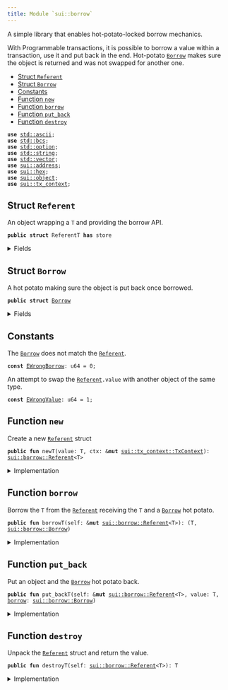 ```yaml
---
title: Module `sui::borrow`
---
```


A simple library that enables hot-potato-locked borrow mechanics.

With Programmable transactions, it is possible to borrow a value within
a transaction, use it and put back in the end. Hot-potato <code><a href="../sui/borrow.md#sui_borrow_Borrow">Borrow</a></code> makes
sure the object is returned and was not swapped for another one.


-  [Struct `Referent`](#sui_borrow_Referent)
-  [Struct `Borrow`](#sui_borrow_Borrow)
-  [Constants](#@Constants_0)
-  [Function `new`](#sui_borrow_new)
-  [Function `borrow`](#sui_borrow_borrow)
-  [Function `put_back`](#sui_borrow_put_back)
-  [Function `destroy`](#sui_borrow_destroy)


<pre><code><b>use</b> <a href="../std/ascii.md#std_ascii">std::ascii</a>;
<b>use</b> <a href="../std/bcs.md#std_bcs">std::bcs</a>;
<b>use</b> <a href="../std/option.md#std_option">std::option</a>;
<b>use</b> <a href="../std/string.md#std_string">std::string</a>;
<b>use</b> <a href="../std/vector.md#std_vector">std::vector</a>;
<b>use</b> <a href="../sui/address.md#sui_address">sui::address</a>;
<b>use</b> <a href="../sui/hex.md#sui_hex">sui::hex</a>;
<b>use</b> <a href="../sui/object.md#sui_object">sui::object</a>;
<b>use</b> <a href="../sui/tx_context.md#sui_tx_context">sui::tx_context</a>;
</code></pre>



<a name="sui_borrow_Referent"></a>

## Struct `Referent`

An object wrapping a <code>T</code> and providing the borrow API.


<pre><code><b>public</b> <b>struct</b> ReferentT <b>has</b> store
</code></pre>



<details>
<summary>Fields</summary>


<dl>
<dt>
<code>id: <b>address</b></code>
</dt>
<dd>
</dd>
<dt>
<code>value: <a href="../std/option.md#std_option_Option">std::option::Option</a>&lt;T&gt;</code>
</dt>
<dd>
</dd>
</dl>


</details>

<a name="sui_borrow_Borrow"></a>

## Struct `Borrow`

A hot potato making sure the object is put back once borrowed.


<pre><code><b>public</b> <b>struct</b> <a href="../sui/borrow.md#sui_borrow_Borrow">Borrow</a>
</code></pre>



<details>
<summary>Fields</summary>


<dl>
<dt>
<code>ref: <b>address</b></code>
</dt>
<dd>
</dd>
<dt>
<code>obj: <a href="../sui/object.md#sui_object_ID">sui::object::ID</a></code>
</dt>
<dd>
</dd>
</dl>


</details>

<a name="@Constants_0"></a>

## Constants


<a name="sui_borrow_EWrongBorrow"></a>

The <code><a href="../sui/borrow.md#sui_borrow_Borrow">Borrow</a></code> does not match the <code><a href="../sui/borrow.md#sui_borrow_Referent">Referent</a></code>.


<pre><code><b>const</b> <a href="../sui/borrow.md#sui_borrow_EWrongBorrow">EWrongBorrow</a>: u64 = 0;
</code></pre>



<a name="sui_borrow_EWrongValue"></a>

An attempt to swap the <code><a href="../sui/borrow.md#sui_borrow_Referent">Referent</a>.value</code> with another object of the same type.


<pre><code><b>const</b> <a href="../sui/borrow.md#sui_borrow_EWrongValue">EWrongValue</a>: u64 = 1;
</code></pre>



<a name="sui_borrow_new"></a>

## Function `new`

Create a new <code><a href="../sui/borrow.md#sui_borrow_Referent">Referent</a></code> struct


<pre><code><b>public</b> <b>fun</b> newT(value: T, ctx: &<b>mut</b> <a href="../sui/tx_context.md#sui_tx_context_TxContext">sui::tx_context::TxContext</a>): <a href="../sui/borrow.md#sui_borrow_Referent">sui::borrow::Referent</a>&lt;T&gt;
</code></pre>



<details>
<summary>Implementation</summary>


<pre><code><b>public</b> <b>fun</b> <a href="../sui/borrow.md#sui_borrow_new">new</a>&lt;T: key + store&gt;(value: T, ctx: &<b>mut</b> TxContext): <a href="../sui/borrow.md#sui_borrow_Referent">Referent</a>&lt;T&gt; {
    <a href="../sui/borrow.md#sui_borrow_Referent">Referent</a> {
        id: tx_context::fresh_object_address(ctx),
        value: option::some(value),
    }
}
</code></pre>



</details>

<a name="sui_borrow_borrow"></a>

## Function `borrow`

Borrow the <code>T</code> from the <code><a href="../sui/borrow.md#sui_borrow_Referent">Referent</a></code> receiving the <code>T</code> and a <code><a href="../sui/borrow.md#sui_borrow_Borrow">Borrow</a></code>
hot potato.


<pre><code><b>public</b> <b>fun</b> borrowT(self: &<b>mut</b> <a href="../sui/borrow.md#sui_borrow_Referent">sui::borrow::Referent</a>&lt;T&gt;): (T, <a href="../sui/borrow.md#sui_borrow_Borrow">sui::borrow::Borrow</a>)
</code></pre>



<details>
<summary>Implementation</summary>


<pre><code><b>public</b> <b>fun</b> <a href="../sui/borrow.md#sui_borrow_borrow">borrow</a>&lt;T: key + store&gt;(self: &<b>mut</b> <a href="../sui/borrow.md#sui_borrow_Referent">Referent</a>&lt;T&gt;): (T, <a href="../sui/borrow.md#sui_borrow_Borrow">Borrow</a>) {
    <b>let</b> value = self.value.extract();
    <b>let</b> id = object::id(&value);
    (
        value,
        <a href="../sui/borrow.md#sui_borrow_Borrow">Borrow</a> {
            ref: self.id,
            obj: id,
        },
    )
}
</code></pre>



</details>

<a name="sui_borrow_put_back"></a>

## Function `put_back`

Put an object and the <code><a href="../sui/borrow.md#sui_borrow_Borrow">Borrow</a></code> hot potato back.


<pre><code><b>public</b> <b>fun</b> put_backT(self: &<b>mut</b> <a href="../sui/borrow.md#sui_borrow_Referent">sui::borrow::Referent</a>&lt;T&gt;, value: T, <a href="../sui/borrow.md#sui_borrow_borrow">borrow</a>: <a href="../sui/borrow.md#sui_borrow_Borrow">sui::borrow::Borrow</a>)
</code></pre>



<details>
<summary>Implementation</summary>


<pre><code><b>public</b> <b>fun</b> <a href="../sui/borrow.md#sui_borrow_put_back">put_back</a>&lt;T: key + store&gt;(self: &<b>mut</b> <a href="../sui/borrow.md#sui_borrow_Referent">Referent</a>&lt;T&gt;, value: T, <a href="../sui/borrow.md#sui_borrow_borrow">borrow</a>: <a href="../sui/borrow.md#sui_borrow_Borrow">Borrow</a>) {
    <b>let</b> <a href="../sui/borrow.md#sui_borrow_Borrow">Borrow</a> { ref, obj } = <a href="../sui/borrow.md#sui_borrow_borrow">borrow</a>;
    <b>assert</b>!(object::id(&value) == obj, <a href="../sui/borrow.md#sui_borrow_EWrongValue">EWrongValue</a>);
    <b>assert</b>!(self.id == ref, <a href="../sui/borrow.md#sui_borrow_EWrongBorrow">EWrongBorrow</a>);
    self.value.fill(value);
}
</code></pre>



</details>

<a name="sui_borrow_destroy"></a>

## Function `destroy`

Unpack the <code><a href="../sui/borrow.md#sui_borrow_Referent">Referent</a></code> struct and return the value.


<pre><code><b>public</b> <b>fun</b> destroyT(self: <a href="../sui/borrow.md#sui_borrow_Referent">sui::borrow::Referent</a>&lt;T&gt;): T
</code></pre>



<details>
<summary>Implementation</summary>


<pre><code><b>public</b> <b>fun</b> <a href="../sui/borrow.md#sui_borrow_destroy">destroy</a>&lt;T: key + store&gt;(self: <a href="../sui/borrow.md#sui_borrow_Referent">Referent</a>&lt;T&gt;): T {
    <b>let</b> <a href="../sui/borrow.md#sui_borrow_Referent">Referent</a> { id: _, value } = self;
    value.destroy_some()
}
</code></pre>



</details>
